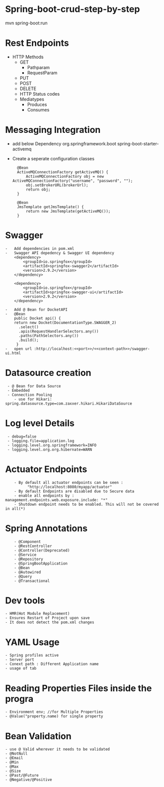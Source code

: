 # Spring-boot-crud-step-by-step
mvn spring-boot:run

# Rest Endpoints 
- HTTP Methods
	- GET
	   	- Pathparam
	   	- RequestParam
	- PUT
	- POST
	- DELETE
	- HTTP Status codes
	- Mediatypes
	 	- Produces
	 	- Consumes
# Messaging Integration
- add below Dependency
	    <dependency>
			<groupId>org.springframework.boot</groupId>
			<artifactId>spring-boot-starter-activemq</artifactId>
		</dependency>
- Create a seperate configuration classes


		@Bean
		ActiveMQConnectionFactory getActiveMQ() {
			ActiveMQConnectionFactory obj = new ActiveMQConnectionFactory("username", "password", "");
			obj.setBrokerURL(brokerUrl);
			return obj;
		}

		@Bean
		JmsTemplate getJmsTemplate() {
			return new JmsTemplate(getActiveMQ());
		}
	
# Swagger 
	-   Add dependencies in pom.xml
	-	Swagger API depedency & Swagger UI dependency		
		<dependency>
			<groupId>io.springfox</groupId>
			<artifactId>springfox-swagger2</artifactId>
			<version>2.9.2</version>
		</dependency>

		<dependency>
			<groupId>io.springfox</groupId>
			<artifactId>springfox-swagger-ui</artifactId>
			<version>2.9.2</version>
		</dependency>

	-   Add @ Bean for DocketAPI
	-   @Bean
    	public Docket api() { 
        return new Docket(DocumentationType.SWAGGER_2)  
          .select()                                  
          .apis(RequestHandlerSelectors.any())              
          .paths(PathSelectors.any())                          
          .build();                                           
   		 }
	-   open url :http://localhost:<<port>>/<<context-path>>/swagger-ui.html
# Datasource creation
	 - @ Bean for Data Source
	 - Embedded
	 - Connection Pooling
	 	- use for Hikari:  spring.datasource.type=com.zaxxer.hikari.HikariDataSource
#  Log level Details
	 - debug=false
	 - logging.file=application.log
	 - logging.level.org.springframework=INFO
	 - logging.level.org.org.hibernate=WARN
#   Actuator Endpoints
		
		- By default all actuator endpoints can be seen :
		      "http://localhost:8080/myapp/actuator"
		- By default Endpoints are disabled due to Secure data
		- enable all endpoints by : management.endpoints.web.exposure.include: "*"
		- Shutdown endpoint needs to be enabled. This will not be covered in all(*)
# Spring Annotations
		- @Component
		- @RestController
		- @Controller(Deprecated)
		- @Service
		- @Repository
		- @SpringBootApplication
		- @Bean
		- @Autowired
		- @Query
		- @Transactional
# Dev tools
  			
	- HMR(Hot Module Replacement)
	- Ensures Restart of Project upon save
	- It does not detect the pom.xml changes
# YAML Usage
    - Spring profiles active
    - Server port
    - Conext path : Different Application name
    - usage of tab

# Reading Properties Files inside the progra
	- Environment env; //for Multiple Properties
	- @Value("property.name) for single property

# Bean Validation
    - use @ Valid wherever it needs to be validated
    - @NotNull
    - @Email
	- @Min
	- @Max
	- @Size
	- @Past/@Future
	- @Negative/@Positive

